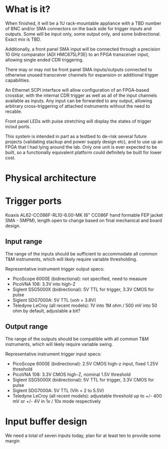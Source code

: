 # What is it?

When finished, it will be a 1U rack-mountable appliance with a TBD number of BNC and/or SMA connectors on the back side for trigger inputs and outputs. Some will be input only, some output only, and some bidirectional. Exact mix is TBD.

Additionally, a front panel SMA input will be connected through a precision 10 GHz comparator (ADI HMC675LP3E) to an FPGA transceiver input, allowing single ended CDR triggering.

There may or may not be front panel SMA inputs/outputs connected to otherwise unused transceiver channels for expansion or additional trigger capabilities.

An Ethernet SCPI interface will allow configuration of an FPGA-based crossbar, with the internal CDR trigger as well as all of the input channels available as inputs. Any input can be forwarded to any output, allowing arbitrary cross-triggering of attached instruments without the need to recable.

Front panel LEDs with pulse stretching will display the states of trigger in/out ports.

This system is intended in part as a testbed to de-risk several future projects (validating stackup and power supply design etc), and to use up an FPGA that I had lying around the lab. Only one unit is ever expected to be built, so a functionally equivalent platform could definitely be built for lower cost.

# Physical architecture

# Trigger ports

Koaxis AL62-CC086F-RL10-6.00-MK (6" CC086F hand formable FEP jacket SMA - SMPM), length open to change based on final mechanical and board design.

## Input range

The range of the inputs should be sufficient to accommodate all common T&M instruments, which will likely require variable thresholding.

Representative instrument trigger output specs:

* PicoScope 6000E (bidirectional): not specified, need to measure
* PicoVNA 108: 3.3V into high-Z
* Siglent SSG5000X (bidirectional): 5V TTL for trigger, 3.3V CMOS for pulse
* Siglent SDG7000A: 5V TTL (voh = 3.8V)
* Teledyne LeCroy (all recent models): 1V into 1M ohm / 500 mV into 50 ohm by default, adjustable a bit?

## Output range

The range of the outputs should be compatible with all common T&M instruments, which will likely require variable swing.

Representative instrument trigger input specs:

* PicoScope 6000E (bidirectional): 2.5V CMOS high-z input, fixed 1.25V threshold
* PicoVNA 108: 3.3V CMOS high-Z, nominal 1.5V threshold
* Siglent SSG5000X (bidirectional): 5V TTL for trigger, 3.3V CMOS for pulse
* Siglent SDG7000A: 5V TTL (Vih = 2 to 5.5V)
* Teledyne LeCroy (all recent models): adjustable threshold up to +/- 400 mV or +/- 4V in 1x / 10x mode respectively

# Input buffer design

We need a total of seven inputs today, plan for at least ten to provide some margin
